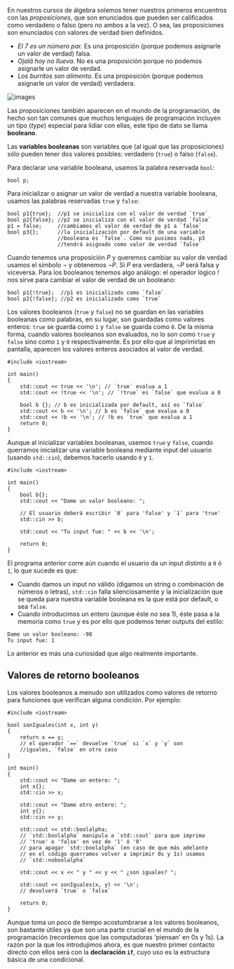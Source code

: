 En nuestros cursos de álgebra solemos tener nuestros primeros encuentros con las *proposiciones*, que son enunciados que pueden ser calificados como verdadero o falso (pero no ambos a la vez). O sea, las proposiciones son enunciados con valores de verdad bien definidos.

* *El 7 es un número par.* Es una proposición (porque podemos asignarle un valor de verdad) falsa.
* *Ojalá hoy no llueva.* No es una proposición porque no podemos asignarle un valor de verdad.
* *Los burritos son alimento.* Es una proposición (porque podemos asignarle un valor de verdad) verdadera.

![images](https://github.com/user-attachments/assets/fa0131ec-9e52-4546-ba83-fc87f2969393)


Las proposiciones también aparecen en el mundo de la programación, de hecho son tan comunes que muchos lenguajes de programación incluyen un tipo (*type*) especial para lidiar con ellas, este tipo de dato se llama **booleano**.

Las **variables booleanas** son variables que (al igual que las proposiciones) sólo pueden tener dos valores posibles: verdadero (`true`) o falso (`false`).

Para declarar una variable booleana, usamos la palabra reservada `bool`:
```
bool p;
```
Para inicializar o asignar un valor de verdad a nuestra variable booleana, usamos las palabras reservadas `true` y `false`:
```
bool p1{true};  //p1 se inicializa con el valor de verdad `true`
bool p2{false}; //p2 se inicializa con el valor de verdad `false`
p1 = false;     //cambiamos el valor de verdad de p1 a `false`
bool p3{};      //la inicialización por default de una variable 
                //booleana es `false`. Como no pusimos nada, p3 
                //tendrá asignado como valor de verdad `false`
```

Cuando tenemos una proposición *P* y queremos cambiar su valor de verdad usamos el símbolo *¬* y obtenemos *¬P*. Si *P* era verdadera, *¬P* será falsa y viceversa. Para los booleanos tenemos algo análogo: el operador lógico *!* nos sirve para cambiar el valor de verdad de un booleano:
```
bool p1{!true};  //p1 es inicializado como `false`
bool p2{!false}; //p2 es inicializado como `true`
```

Los valores booleanos (`true` y `false`) no se guardan en las variables booleanas como palabras, en su lugar, son guardadas como valores enteros: `true` se guarda como `1` y `false` se guarda como `0`. De la misma forma, cuando valores booleanos son evaluados, no lo son como `true` y `false` sino como `1` y `0` respectivamente. Es por ello que al imprimirlas en pantalla, aparecen los valores enteros asociados al valor de verdad.
```
#include <iostream>

int main()
{
    std::cout << true << '\n'; // `true` evalua a 1
    std::cout << !true << '\n'; // `!true` es `false` que evalua a 0

    bool b {}; // b es inicializada por default, así es `false`
    std::cout << b << '\n'; // b es `false` que evalua a 0
    std::cout << !b << '\n'; // !b es `true` que evalua a 1
    return 0;
}
```

Aunque al inicializar variables booleanas, usemos `true` y `false`, cuando querramos inicializar una variable booleana mediante input del usuario (usando `std::cin`), debemos hacerlo usando `0` y `1`.
```
#include <iostream>

int main()
{
	bool b{};
	std::cout << "Dame un valor booleano: ";

	// El usuario deberá escribir `0` para 'false' y `1` para 'true'
	std::cin >> b;

	std::cout << "Tu input fue: " << b << '\n';

	return 0;
}
```
El programa anterior corre aún cuando el usuario da un input distinto a `0` ó `1`, lo que sucede es que:
* Cuando damos un input no válido (digamos un string o combinación de números o letras), `std::cin` falla silenciosamente y la inicialización que se queda para nuestra variable booleana es la que está por default, o sea `false`.
* Cuando introducimos un entero (aunque éste no sea 1), éste pasa a la memoria como `true` y es por ello que podemos tener outputs del estilo:
```
Dame un valor booleano: -98
Tu input fue: 1
```
Lo anterior es más una curiosidad que algo realmente importante.

## Valores de retorno booleanos

Los valores booleanos a menudo son utilizados como valores de retorno para funciones que verifican alguna condición. Por ejemplo:
```
#include <iostream>

bool sonIguales(int x, int y)
{
    return x == y; 
    // el operador `==` devuelve `true` si `x` y `y` son 
    //iguales, `false` en otro caso
}

int main()
{
    std::cout << "Dame un entero: ";
    int x{};
    std::cin >> x;

    std::cout << "Dame otro entero: ";
    int y{};
    std::cin >> y;

    std::cout << std::boolalpha; 
    // `std::boolalpha` manipula a `std::cout` para que imprima
    // 'true' o 'false' en vez de '1' ó '0'
    // para apagar `std::boolalpha` (en caso de que más adelante
    // en el código querramos volver a imprimir 0s y 1s) usamos
    // `std::noboolalpha`

    std::cout << x << " y " << y << " ¿son iguales? ";
    
    std::cout << sonIguales(x, y) << '\n'; 
    // devolverá `true` o `false`

    return 0;
}
```

Aunque toma un poco de tiempo acostumbrarse a los valores booleanos, son bastante útiles ya que son una parte crucial en el mundo de la programación (recordemos que las computadoras 'piensan' en 0s y 1s). La razón por la que los introdujimos ahora, es que nuestro primer contacto directo con ellos será con la **declaración `if`**, cuyo uso es la estructura básica de una condicional.
